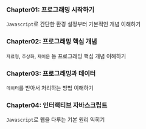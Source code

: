 <h3> Chapter01: 프로그래밍 시작하기 </h3>

`Javascript`로 간단한 환경 설정부터 기본적인 개념 이해하기

<h3> Chapter02: 프로그래밍 핵심 개념 </h3>

`자료형`, `추상화`, `제어문` 등 프로그래밍 핵심 개념 이해하기

<h3> Chapter03: 프로그래밍과 데이터 </h3>

`데이터`를 받아서 처리하는 방법 이해하기

<h3> Chapter04: 인터랙티브 자바스크립트 </h3>

`Javascript`로 웹을 다루는 기본 원리 익히기